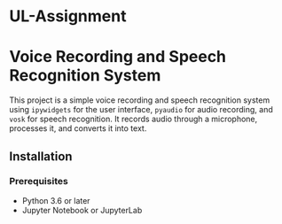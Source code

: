 # UL-Assignment

# Voice Recording and Speech Recognition System

This project is a simple voice recording and speech recognition system using `ipywidgets` for the user interface, `pyaudio` for audio recording, and `vosk` for speech recognition. It records audio through a microphone, processes it, and converts it into text.

## Installation

### Prerequisites
- Python 3.6 or later
- Jupyter Notebook or JupyterLab
